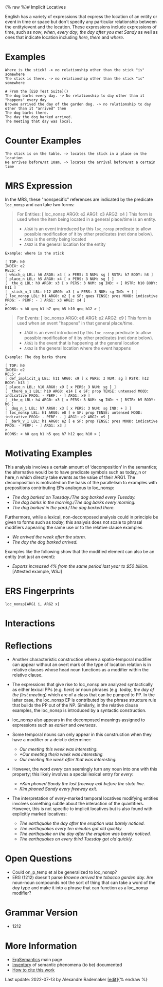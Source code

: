 {% raw %}# Implicit Locatives

English has a variety of expressions that express the location of an entity or event in time or space but don't specify any particular relationship between the entity/event and the location.  These expressions include expressions of time, such as *now*, *when*, *every day*, *the day after you met Sandy* as well as ones that indicate location including *here*, *there* and *where*.

# Examples
    Where is the stick? -> no relationship other than the stick "is" somewhere
    The stick is there. -> no relationship other than the stick "is" somewhere
    
    # From the [ESD Test Suite]()
    The dog barks every day. -> No relationship to day other than it "happens" every day
    Browne arrived the day of the garden dog. -> no relationship to day other than it "arrived" then
    The dog barks there.
    The day the dog barked arrived.
    The meeting that day was local.

# Counter Examples
    The stick is on the table. -> locates the stick in a place on the location
    He arrives before/at 10am. -> locates the arrival before/at a certain time

# MRS Expression
In the MRS, these "nonspecific" references are indicated by the predicate `loc_nonsp` and can take two forms:

> For Entities: [ loc_nonsp ARG0: e2 ARG1: x3 ARG2: x4 ]
This form is used when the item being located in a general place/time is an entity.
> - `ARG0` is an event introduced by this `loc_nonsp` predicate to allow possible modification of it by other predicates (not done below).
> - `ARG1` is the entity being located
> - `ARG2` is the general location for the entity

```
Example: where is the stick

[ TOP: h0
INDEX: e2
RELS: < 
[ which_q LBL: h6 ARG0: x4 [ x PERS: 3 NUM: sg ] RSTR: h7 BODY: h8 ]
[ place_n LBL: h5 ARG0: x4 [ x PERS: 3 NUM: sg ] ]
[ _the_q LBL: h9 ARG0: x3 [ x PERS: 3 NUM: sg IND: + ] RSTR: h10 BODY: h11 ]
[ _stick_n_1 LBL: h12 ARG0: x3 [ x PERS: 3 NUM: sg IND: + ] ]
[ loc_nonsp LBL: h1 ARG0: e2 [ e SF: ques TENSE: pres MOOD: indicative PROG: - PERF: - ] ARG1: x3 ARG2: x4 ]
>
HCONS: < h0 qeq h1 h7 qeq h5 h10 qeq h12 > ]
```

> For Events: [ loc_nonsp ARG0: e8 ARG1: e2 ARG2: x9 ]
This form is used when an event "happens" in that general place/time.
> - `ARG0` is an event introduced by this `loc_nonsp` predicate to allow possible modification of it by other predicates (not done below).
> - `ARG1` is the event that is happening at the general location
> - `ARG2` is the general location where the event happens


```
Example: The dog barks there

[ TOP: h0
INDEX: e2
RELS: < 
[ def_implicit_q LBL: h11 ARG0: x9 [ x PERS: 3 NUM: sg ] RSTR: h12 BODY: h13 ]
[ place_n LBL: h10 ARG0: x9 [ x PERS: 3 NUM: sg ] ]
[ _there_a_1 LBL: h10 ARG0: e14 [ e SF: prop TENSE: untensed MOOD: indicative PROG: - PERF: - ] ARG1: x9 ]
[ _the_q LBL: h4 ARG0: x3 [ x PERS: 3 NUM: sg IND: + ] RSTR: h5 BODY: h6 ]
[ _dog_n_1 LBL: h7 ARG0: x3 [ x PERS: 3 NUM: sg IND: + ] ]
[ loc_nonsp LBL: h1 ARG0: e8 [ e SF: prop TENSE: untensed MOOD: indicative PROG: - PERF: - ] ARG1: e2 ARG2: x9 ]
[ _bark_v_1 LBL: h1 ARG0: e2 [ e SF: prop TENSE: pres MOOD: indicative PROG: - PERF: - ] ARG1: x3 ]
>
HCONS: < h0 qeq h1 h5 qeq h7 h12 qeq h10 > ]
```

# Motivating Examples

This analysis involves a certain amount of ‘decomposition’ in the
semantics; the alternative would be to have predicate symbols such as
today\_n or here\_n which directly take events as the value of their
ARG1. The decomposition is motivated on the basis of the parallelism to
examples with prepositions contributing EPs analogous to loc\_nonsp:

- *The dog barked <span class="u">on Tuesday</span>.*/*The dog barked
<span class="u">every Tuesday</span>.*
- *The dog barks <span class="u">in the morning</span>.*/*The dog
barks <span class="u">every morning</span>.*
- *The dog barked <span class="u">in the yard</span>.*/*The dog barked
<span class="u">there</span>.*

Furthermore, while a lexical, non-decomposed analysis could in principle
be given to forms such as *today*, this analysis does not scale to
phrasal modifiers appearing the same use or to the relative clause
examples:

- *We arrived <span class="u">the week after the storm</span>.*
- *<span class="u">The day</span> the dog barked arrived.*

Examples like the following show that the modified element can also be
an entity (not just an event):

- *Exports increased 4% from the same period <span class="u">last
year</span> to $50 billion.* \[Attested example, WSJ\]

# ERS Fingerprints

    loc_nonsp[ARG1 i, ARG2 x]

# Interactions

# Reflections
- Another characteristic construction where a spatio-temporal modifier can appear without an overt mark of the type of location relation is in relative clauses whose head noun functions as a modifier within the relative clause.
- The expressions that give rise to loc\_nonsp are analyzed
syntactically as either lexical PPs (e.g. *here*) or noun phrases
(e.g. *today*, *the day of the first meeting*) which are of a class
that can be pumped to PP. In the latter case, the loc\_nonsp EP is
contributed by the phrase structure rule that builds the PP out of
the NP. Similarly, in the relative clause examples, the loc\_nonsp
is introduced by a syntactic construction.
- loc\_nonsp also appears in the decomposed meanings assigned to
expressions such as *earlier* and *overseas*.
- Some temporal nouns can only appear in this construction when they
have a modifier or a deictic determiner:
  - *Our meeting this week was interesting.*
  - *\*Our meeting the/a week was interesting.*
  - *Our meeting the week after that was interesting.*
- However, the word *every* can seemingly turn any noun into one with
this property; this likely involves a special lexical entry for
*every*:
  
  - *\*Kim phoned Sandy the last freeway exit before the state
line.*
  - *Kim phoned Sandy every freeway exit.*
- The interpretation of *every*-marked temporal locatives modifying
entities involves something subtle about the interaction of the
quantifiers. However, this is not specific to implicit locatives but
is also found with explicitly marked locatives:
  
  - *The earthquake the day after the eruption was barely noticed.*
  - *The earthquakes every ten minutes got old quickly.*
  - *The earthquake on the day after the eruption was barely
noticed.*
  - *The earthquakes on every third Tuesday got old quickly.*

# Open Questions

- Could on\_p\_temp et al be generalized to loc\_nonsp?
- ERG (1212) doesn't parse *Browne arrived the tobacco garden day.*
Are noun-noun compounds not the sort of thing that can take a word
of the *day* type and make it into a phrase that can function as a
loc\_nonsp modifier?

# Grammar Version

- 1212

# More Information

- [ErgSemantics](https://blog.inductorsoftware.com/docsproto/erg/ErgSemantics) main page
- [Inventory](https://blog.inductorsoftware.com/docsproto/erg/ErgSemantics_Inventory) of semantic phenomena (to be)
documented
- [How to cite this work](https://blog.inductorsoftware.com/docsproto/erg/ErgSemantics_HowToCite)

Last update: 2022-07-13 by Alexandre Rademaker [[edit](https://github.com/delph-in/docs/wiki/ERDW_ImplicitLocatives/_edit)]{% endraw %}